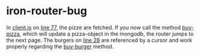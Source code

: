 iron-router-bug
===============

In [client.js](https://github.com/Phosphoros/iron-router-bug/blob/iron-router_bug2/client/client.js) on [line 77](https://github.com/Phosphoros/iron-router-bug/blob/iron-router_bug2/client/client.js#L77), the pizze are fetched. If you now call the method [buy-pizza](https://github.com/Phosphoros/iron-router-bug/blob/iron-router_bug2/server/methods.js#L2), which will update a pizza-object in the mongodb, the router jumps to the next page.
The burgers on [line 28](https://github.com/Phosphoros/iron-router-bug/blob/iron-router_bug2/client/client.js#L28) are referenced by a cursor and work properly regarding the [buy-burger](https://github.com/Phosphoros/iron-router-bug/blob/iron-router_bug2/server/methods.js#L11) method.